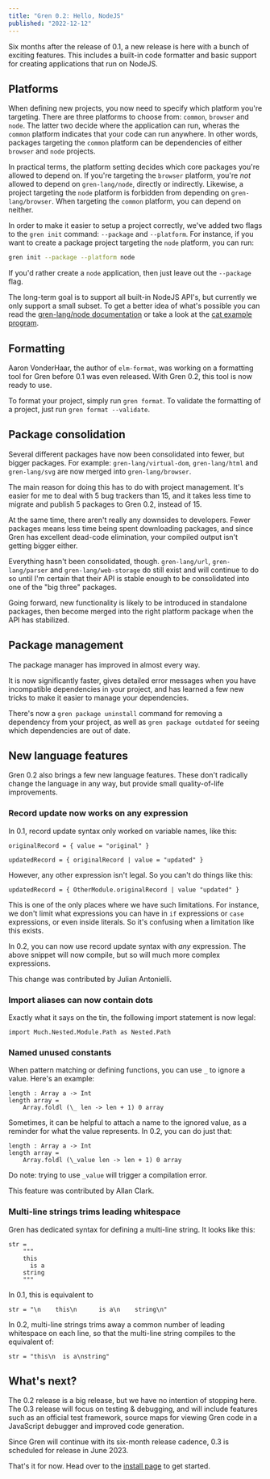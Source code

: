 ```yaml
---
title: "Gren 0.2: Hello, NodeJS"
published: "2022-12-12"
---
```


Six months after the release of 0.1, a new release is here with a bunch of exciting features. This includes a built-in code formatter and basic support for creating applications that run on NodeJS.

## Platforms

When defining new projects, you now need to specify which platform you're targeting. There are three platforms to choose from: `common`, `browser` and `node`. The latter two decide where the application can run, wheras the `common` platform indicates that your code can run anywhere. In other words, packages targeting the `common` platform can be dependencies of either `browser` and `node` projects.

In practical terms, the platform setting decides which core packages you're allowed to depend on. If you're targeting the `browser` platform, you're _not_ allowed to depend on `gren-lang/node`, directly or indirectly. Likewise, a project targeting the `node` platform is forbidden from depending on `gren-lang/browser`. When targeting the `common` platform, you can depend on neither.

In order to make it easier to setup a project correctly, we've added two flags to the `gren init` command: `--package` and `--platform`. For instance, if you want to create a package project targeting the `node` platform, you can run:

```sh
gren init --package --platform node
```

If you'd rather create a `node` application, then just leave out the `--package` flag.

The long-term goal is to support all built-in NodeJS API's, but currently we only support a small subset. To get a better idea of what's possible you can read the [gren-lang/node documentation](https://packages.gren-lang.org/package/gren-lang/node) or take a look at the [cat example program](https://github.com/gren-lang/example-projects/tree/main/cat).

## Formatting

Aaron VonderHaar, the author of `elm-format`, was working on a formatting tool for Gren before 0.1 was even released. With Gren 0.2, this tool is now ready to use.

To format your project, simply run `gren format`. To validate the formatting of a project, just run `gren format --validate`.

## Package consolidation

Several different packages have now been consolidated into fewer, but bigger packages. For example: `gren-lang/virtual-dom`, `gren-lang/html` and `gren-lang/svg` are now merged into `gren-lang/browser`.

The main reason for doing this has to do with project management. It's easier for me to deal with 5 bug trackers than 15, and it takes less time to migrate and publish 5 packages to Gren 0.2, instead of 15.

At the same time, there aren't really any downsides to developers. Fewer packages means less time being spent downloading packages, and since Gren has excellent dead-code elimination, your compiled output isn't getting bigger either.

Everything hasn't been consolidated, though. `gren-lang/url`, `gren-lang/parser` and `gren-lang/web-storage` do still exist and will continue to do so until I'm certain that their API is stable enough to be consolidated into one of the "big three" packages.

Going forward, new functionality is likely to be introduced in standalone packages, then become merged into the right platform package when the API has stabilized.

## Package management

The package manager has improved in almost every way.

It is now significantly faster, gives detailed error messages when you have incompatible dependencies in your project, and has learned a few new tricks to make it easier to manage your dependencies.

There's now a `gren package uninstall` command for removing a dependency from your project, as well as `gren package outdated` for seeing which dependencies are out of date.

## New language features

Gren 0.2 also brings a few new language features. These don't radically change the language in any way, but provide small quality-of-life improvements.

### Record update now works on any expression

In 0.1, record update syntax only worked on variable names, like this:

```gren
originalRecord = { value = "original" }

updatedRecord = { originalRecord | value = "updated" }
```

However, any other expression isn't legal. So you can't do things like this:

```gren
updatedRecord = { OtherModule.originalRecord | value "updated" }
```

This is one of the only places where we have such limitations. For instance, we don't limit what expressions you can have in `if` expressions or `case` expressions, or even inside literals. So it's confusing when a limitation like this exists.

In 0.2, you can now use record update syntax with _any_ expression. The above snippet will now compile, but so will much more complex expressions.

This change was contributed by Julian Antonielli.

### Import aliases can now contain dots

Exactly what it says on the tin, the following import statement is now legal:

```gren
import Much.Nested.Module.Path as Nested.Path
```

### Named unused constants

When pattern matching or defining functions, you can use `_` to ignore a value. Here's an example:

```gren
length : Array a -> Int
length array =
    Array.foldl (\_ len -> len + 1) 0 array
```

Sometimes, it can be helpful to attach a name to the ignored value, as a reminder for what the value represents. In 0.2, you can do just that:

```gren
length : Array a -> Int
length array =
    Array.foldl (\_value len -> len + 1) 0 array
```

Do note: trying to use `_value` will trigger a compilation error.

This feature was contributed by Allan Clark.

### Multi-line strings trims leading whitespace

Gren has dedicated syntax for defining a multi-line string. It looks like this:

```gren
str =
    """
    this
      is a
    string
    """
```

In 0.1, this is equivalent to

```gren
str = "\n    this\n      is a\n    string\n"
```

In 0.2, multi-line strings trims away a common number of leading whitespace on each line, so that the multi-line string compiles to the equivalent of:

```gren
str = "this\n  is a\nstring"
```

## What's next?

The 0.2 release is a big release, but we have no intention of stopping here. The 0.3 release will focus on testing & debugging, and will include features such as an official test framework, source maps for viewing Gren code in a JavaScript debugger and improved code generation.

Since Gren will continue with its six-month release cadence, 0.3 is scheduled for release in June 2023.

That's it for now. Head over to the [install page](/install) to get started.

